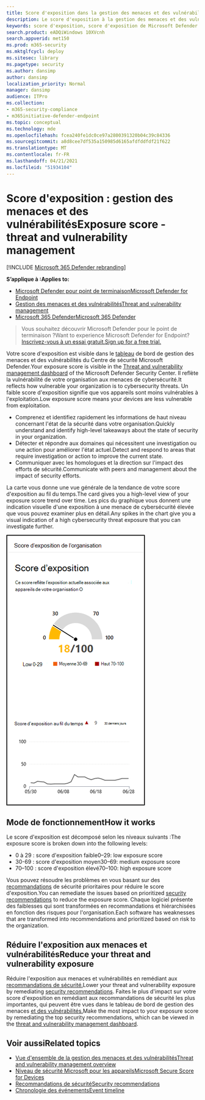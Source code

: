 ```yaml
---
title: Score d'exposition dans la gestion des menaces et des vulnérabilités
description: Le score d'exposition à la gestion des menaces et des vulnérabilités reflète la vulnérabilité de votre organisation aux menaces de cybersécurité.
keywords: score d'exposition, score d'exposition de Microsoft Defender pour le point de terminaison, score d'exposition tvm de Microsoft Defender pour les points de terminaison, score d'exposition de l'organisation, score d'exposition de l'organisation tvm, gestion des menaces et des vulnérabilités, Microsoft Defender pour le point de terminaison
search.product: eADQiWindows 10XVcnh
search.appverid: met150
ms.prod: m365-security
ms.mktglfcycl: deploy
ms.sitesec: library
ms.pagetype: security
ms.author: dansimp
author: dansimp
localization_priority: Normal
manager: dansimp
audience: ITPro
ms.collection:
- m365-security-compliance
- m365initiative-defender-endpoint
ms.topic: conceptual
ms.technology: mde
ms.openlocfilehash: fcea240fe1dc0ce97a2800391320b04c39c84336
ms.sourcegitcommit: a8d8cee7df535a150985d6165afdfddfdf21f622
ms.translationtype: MT
ms.contentlocale: fr-FR
ms.lasthandoff: 04/21/2021
ms.locfileid: "51934104"
---
```

# <a name="exposure-score---threat-and-vulnerability-management"></a><span data-ttu-id="643e2-104">Score d'exposition : gestion des menaces et des vulnérabilités</span><span class="sxs-lookup"><span data-stu-id="643e2-104">Exposure score - threat and vulnerability management</span></span>

[!INCLUDE [Microsoft 365 Defender rebranding](../../includes/microsoft-defender.md)]

<span data-ttu-id="643e2-105">**S’applique à :**</span><span class="sxs-lookup"><span data-stu-id="643e2-105">**Applies to:**</span></span>

- [<span data-ttu-id="643e2-106">Microsoft Defender pour point de terminaison</span><span class="sxs-lookup"><span data-stu-id="643e2-106">Microsoft Defender for Endpoint</span></span>](https://go.microsoft.com/fwlink/?linkid=2154037)
- [<span data-ttu-id="643e2-107">Gestion des menaces et des vulnérabilités</span><span class="sxs-lookup"><span data-stu-id="643e2-107">Threat and vulnerability management</span></span>](next-gen-threat-and-vuln-mgt.md)
- [<span data-ttu-id="643e2-108">Microsoft 365 Defender</span><span class="sxs-lookup"><span data-stu-id="643e2-108">Microsoft 365 Defender</span></span>](https://go.microsoft.com/fwlink/?linkid=2118804)

><span data-ttu-id="643e2-109">Vous souhaitez découvrir Microsoft Defender pour le point de terminaison ?</span><span class="sxs-lookup"><span data-stu-id="643e2-109">Want to experience Microsoft Defender for Endpoint?</span></span> [<span data-ttu-id="643e2-110">Inscrivez-vous à un essai gratuit.</span><span class="sxs-lookup"><span data-stu-id="643e2-110">Sign up for a free trial.</span></span>](https://www.microsoft.com/microsoft-365/windows/microsoft-defender-atp?ocid=docs-wdatp-portaloverview-abovefoldlink)

<span data-ttu-id="643e2-111">Votre score d'exposition est visible dans le [tableau](tvm-dashboard-insights.md) de bord de gestion des menaces et des vulnérabilités du Centre de sécurité Microsoft Defender.</span><span class="sxs-lookup"><span data-stu-id="643e2-111">Your exposure score is visible in the [Threat and vulnerability management dashboard](tvm-dashboard-insights.md) of the Microsoft Defender Security Center.</span></span> <span data-ttu-id="643e2-112">Il reflète la vulnérabilité de votre organisation aux menaces de cybersécurité.</span><span class="sxs-lookup"><span data-stu-id="643e2-112">It reflects how vulnerable your organization is to cybersecurity threats.</span></span> <span data-ttu-id="643e2-113">Un faible score d'exposition signifie que vos appareils sont moins vulnérables à l'exploitation.</span><span class="sxs-lookup"><span data-stu-id="643e2-113">Low exposure score means your devices are less vulnerable from exploitation.</span></span>

- <span data-ttu-id="643e2-114">Comprenez et identifiez rapidement les informations de haut niveau concernant l'état de la sécurité dans votre organisation.</span><span class="sxs-lookup"><span data-stu-id="643e2-114">Quickly understand and identify high-level takeaways about the state of security in your organization.</span></span>
- <span data-ttu-id="643e2-115">Détecter et répondre aux domaines qui nécessitent une investigation ou une action pour améliorer l'état actuel.</span><span class="sxs-lookup"><span data-stu-id="643e2-115">Detect and respond to areas that require investigation or action to improve the current state.</span></span>
- <span data-ttu-id="643e2-116">Communiquer avec les homologues et la direction sur l'impact des efforts de sécurité.</span><span class="sxs-lookup"><span data-stu-id="643e2-116">Communicate with peers and management about the impact of security efforts.</span></span>

<span data-ttu-id="643e2-117">La carte vous donne une vue générale de la tendance de votre score d'exposition au fil du temps.</span><span class="sxs-lookup"><span data-stu-id="643e2-117">The card gives you a high-level view of your exposure score trend over time.</span></span> <span data-ttu-id="643e2-118">Les pics du graphique vous donnent une indication visuelle d'une exposition à une menace de cybersécurité élevée que vous pouvez examiner plus en détail.</span><span class="sxs-lookup"><span data-stu-id="643e2-118">Any spikes in the chart give you a visual indication of a high cybersecurity threat exposure that you can investigate further.</span></span>

![Carte de score d'exposition](images/tvm_exp_score.png)

## <a name="how-it-works"></a><span data-ttu-id="643e2-120">Mode de fonctionnement</span><span class="sxs-lookup"><span data-stu-id="643e2-120">How it works</span></span>

<span data-ttu-id="643e2-121">Le score d'exposition est décomposé selon les niveaux suivants :</span><span class="sxs-lookup"><span data-stu-id="643e2-121">The exposure score is broken down into the following levels:</span></span>

- <span data-ttu-id="643e2-122">0 à 29 : score d'exposition faible</span><span class="sxs-lookup"><span data-stu-id="643e2-122">0–29: low exposure score</span></span>
- <span data-ttu-id="643e2-123">30-69 : score d'exposition moyen</span><span class="sxs-lookup"><span data-stu-id="643e2-123">30–69: medium exposure score</span></span>
- <span data-ttu-id="643e2-124">70–100 : score d'exposition élevé</span><span class="sxs-lookup"><span data-stu-id="643e2-124">70–100: high exposure score</span></span>

<span data-ttu-id="643e2-125">Vous pouvez résoudre les problèmes en vous basant sur des [recommandations](tvm-security-recommendation.md) de sécurité prioritaires pour réduire le score d'exposition.</span><span class="sxs-lookup"><span data-stu-id="643e2-125">You can remediate the issues based on prioritized [security recommendations](tvm-security-recommendation.md) to reduce the exposure score.</span></span> <span data-ttu-id="643e2-126">Chaque logiciel présente des faiblesses qui sont transformées en recommandations et hiérarchisées en fonction des risques pour l'organisation.</span><span class="sxs-lookup"><span data-stu-id="643e2-126">Each software has weaknesses that are transformed into recommendations and prioritized based on risk to the organization.</span></span>

## <a name="reduce-your-threat-and-vulnerability-exposure"></a><span data-ttu-id="643e2-127">Réduire l'exposition aux menaces et vulnérabilités</span><span class="sxs-lookup"><span data-stu-id="643e2-127">Reduce your threat and vulnerability exposure</span></span>

<span data-ttu-id="643e2-128">Réduire l'exposition aux menaces et vulnérabilités en remédiant aux [recommandations de sécurité.](tvm-security-recommendation.md)</span><span class="sxs-lookup"><span data-stu-id="643e2-128">Lower your threat and vulnerability exposure by remediating [security recommendations](tvm-security-recommendation.md).</span></span> <span data-ttu-id="643e2-129">Faites le plus d'impact sur votre score d'exposition en remédiant aux recommandations de sécurité les plus importantes, qui peuvent être vues dans le tableau de bord de gestion des menaces [et des vulnérabilités.](tvm-dashboard-insights.md)</span><span class="sxs-lookup"><span data-stu-id="643e2-129">Make the most impact to your exposure score by remediating the top security recommendations, which can be viewed in the [threat and vulnerability management dashboard](tvm-dashboard-insights.md).</span></span>

## <a name="related-topics"></a><span data-ttu-id="643e2-130">Voir aussi</span><span class="sxs-lookup"><span data-stu-id="643e2-130">Related topics</span></span>

- [<span data-ttu-id="643e2-131">Vue d'ensemble de la gestion des menaces et des vulnérabilités</span><span class="sxs-lookup"><span data-stu-id="643e2-131">Threat and vulnerability management overview</span></span>](next-gen-threat-and-vuln-mgt.md)
- [<span data-ttu-id="643e2-132">Niveau de sécurité Microsoft pour les appareils</span><span class="sxs-lookup"><span data-stu-id="643e2-132">Microsoft Secure Score for Devices</span></span>](tvm-microsoft-secure-score-devices.md)
- [<span data-ttu-id="643e2-133">Recommandations de sécurité</span><span class="sxs-lookup"><span data-stu-id="643e2-133">Security recommendations</span></span>](tvm-security-recommendation.md)
- [<span data-ttu-id="643e2-134">Chronologie des événements</span><span class="sxs-lookup"><span data-stu-id="643e2-134">Event timeline</span></span>](threat-and-vuln-mgt-event-timeline.md)

